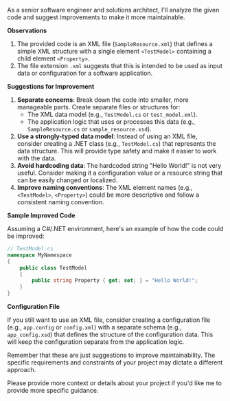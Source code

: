 As a senior software engineer and solutions architect, I'll analyze the given code and suggest improvements to make it more maintainable.

**Observations**

1. The provided code is an XML file (`SampleResource.xml`) that defines a simple XML structure with a single element `<TestModel>` containing a child element `<Property>`.
2. The file extension `.xml` suggests that this is intended to be used as input data or configuration for a software application.

**Suggestions for Improvement**

1. **Separate concerns**: Break down the code into smaller, more manageable parts. Create separate files or structures for:
	* The XML data model (e.g., `TestModel.cs` or `test_model.xml`).
	* The application logic that uses or processes this data (e.g., `SampleResource.cs` or `sample_resource.xsd`).
2. **Use a strongly-typed data model**: Instead of using an XML file, consider creating a .NET class (e.g., `TestModel.cs`) that represents the data structure. This will provide type safety and make it easier to work with the data.
3. **Avoid hardcoding data**: The hardcoded string "Hello World!" is not very useful. Consider making it a configuration value or a resource string that can be easily changed or localized.
4. **Improve naming conventions**: The XML element names (e.g., `<TestModel>`, `<Property>`) could be more descriptive and follow a consistent naming convention.

**Sample Improved Code**

Assuming a C#/.NET environment, here's an example of how the code could be improved:
```csharp
// TestModel.cs
namespace MyNamespace
{
    public class TestModel
    {
        public string Property { get; set; } = "Hello World!";
    }
}
```

**Configuration File**

If you still want to use an XML file, consider creating a configuration file (e.g., `app.config` or `config.xml`) with a separate schema (e.g., `app_config.xsd`) that defines the structure of the configuration data. This will keep the configuration separate from the application logic.

Remember that these are just suggestions to improve maintainability. The specific requirements and constraints of your project may dictate a different approach.

Please provide more context or details about your project if you'd like me to provide more specific guidance.